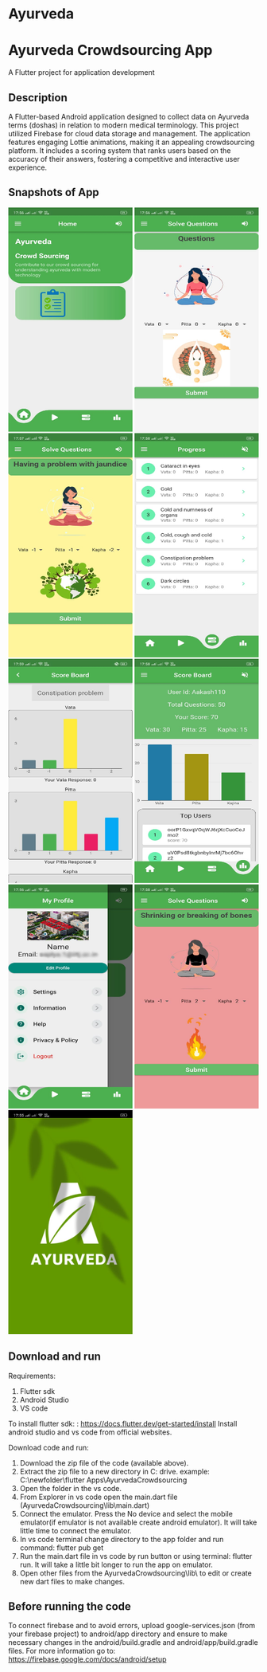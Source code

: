 # Ayurveda 
# Ayurveda Crowdsourcing App
A Flutter project for application development 

## Description 
A Flutter-based Android application designed to collect data on Ayurveda terms (doshas) in relation to modern medical terminology. This project utilized Firebase for cloud data storage and management. The application features engaging Lottie animations, making it an appealing crowdsourcing platform. It includes a scoring system that ranks users based on the accuracy of their answers, fostering a competitive and interactive user experience.

## Snapshots of App 
<img src="Image1.jpg" alt="Image1" width="250" height="450" /> <img src="Image2.jpg" alt="Image2" width="250" height="450" />
<img src="Image3.jpg" alt="Image3" width="250" height="450" />
<img src="Image4.jpg" alt="Image4" width="250" height="450" />
<img src="Image5.jpg" alt="Image5" width="250" height="450" />
<img src="Image6.jpg" alt="Image6" width="250" height="450" />
<img src="Image7.jpg" alt="Image7" width="250" height="450" />
<img src="Image8.jpg" alt="Image8" width="250" height="450" /> <img src="Image9.jpg" alt="Image9" width="250" height="450" />


## Download and run 
Requirements: 
  1. Flutter sdk 
  2. Android Studio
  3. VS code

To install flutter sdk: : https://docs.flutter.dev/get-started/install 
Install android studio and vs code from official websites. 

Download code and run: 
1. Download the zip file of the code (available above).
2. Extract the zip file  to a new directory in C: drive.
example:  C:\newfolder\flutter Apps\AyurvedaCrowdsourcing
3. Open the folder in the vs code.
5. From Explorer in vs code open the main.dart file (AyurvedaCrowdsourcing\lib\main.dart)
6. Connect the emulator. Press the No device and select the mobile emulator(if emulator is not available create android emulator). It will take little time to connect the emulator.
7. In vs code terminal change directory to the app folder and run command: flutter pub get
8. Run the main.dart file in vs code by run button or using terminal: flutter run. It will take a little bit longer to run the app on emulator. 
10. Open other files from the AyurvedaCrowdsourcing\lib\ to edit or create new dart files to make changes.

## Before running the code
To connect firebase and to avoid errors, upload google-services.json (from your firebase project) to android/app directory and ensure to make necessary changes in the android/build.gradle and android/app/build.gradle files. 
For more information go to: https://firebase.google.com/docs/android/setup

